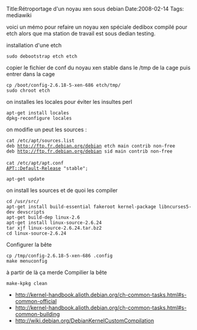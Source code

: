 Title:Rétroportage d'un noyau xen sous debian
Date:2008-02-14
Tags:  mediawiki

voici un mémo pour refaire un noyau xen spéciale dedibox compilé pour
etch alors que ma station de travail est sous dedian testing.

installation d'une etch

`sudo debootstrap etch etch`

copier le fichier de conf du noyau xen stable dans le /tmp de la cage
puis entrer dans la cage

`cp /boot/config-2.6.18-5-xen-686 etch/tmp/`\
`sudo chroot etch`

on installes les locales pour éviter les insultes perl

`apt-get install locales`\
`dpkg-reconfigure locales`

on modifie un peut les sources :

`cat /etc/apt/sources.list`\
`deb `[`http://ftp.fr.debian.org/debian`](http://ftp.fr.debian.org/debian)` etch main contrib non-free`\
`deb `[`http://ftp.fr.debian.org/debian`](http://ftp.fr.debian.org/debian)` sid main contrib non-free`\
\
`cat /etc/apt/apt.conf`\
[`APT::Default-Release`](APT::Default-Release)` "stable";`

`apt-get update`

on install les sources et de quoi les compiler

`cd /usr/src/`\
`apt-get install build-essential fakeroot kernel-package libncurses5-dev devscripts`\
`apt-get build-dep linux-2.6`\
`apt-get install linux-source-2.6.24`\
`tar xjf linux-source-2.6.24.tar.bz2`\
`cd linux-source-2.6.24`

Configurer la bête

`cp /tmp/config-2.6.18-5-xen-686 .config`\
`make menuconfig`

à partir de là ça merde Compilier la bête

`make-kpkg clean`

-   <http://kernel-handbook.alioth.debian.org/ch-common-tasks.html#s-common-official>
-   <http://kernel-handbook.alioth.debian.org/ch-common-tasks.html#s-common-building>
-   <http://wiki.debian.org/DebianKernelCustomCompilation>

